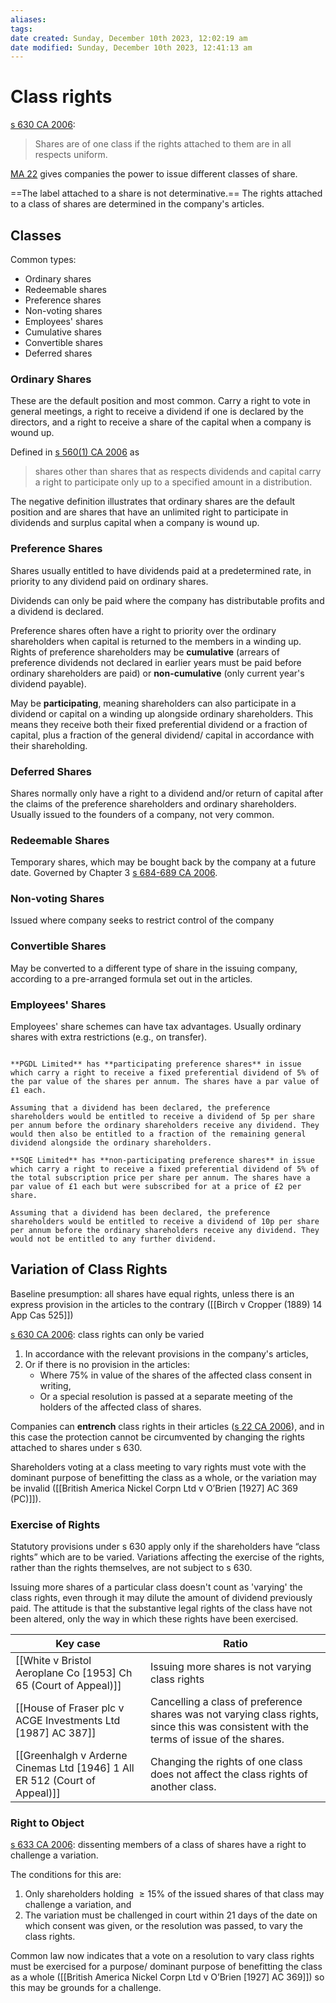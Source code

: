 ```yaml
---
aliases: 
tags: 
date created: Sunday, December 10th 2023, 12:02:19 am
date modified: Sunday, December 10th 2023, 12:41:13 am
---
```


# Class rights

[s 630 CA 2006](https://www.legislation.gov.uk/ukpga/2006/46/section/629):

> Shares are of one class if the rights attached to them are in all respects uniform.

[MA 22](https://www.gov.uk/government/publications/model-articles-for-private-companies-limited-by-shares/model-articles-for-private-companies-limited-by-shares#differentclasses) gives companies the power to issue different classes of share.

==The label attached to a share is not determinative.== The rights attached to a class of shares are determined in the company's articles.

## Classes

Common types:

- Ordinary shares
- Redeemable shares
- Preference shares
- Non-voting shares
- Employees' shares
- Cumulative shares
- Convertible shares
- Deferred shares

### Ordinary Shares

These are the default position and most common. Carry a right to vote in general meetings, a right to receive a dividend if one is declared by the directors, and a right to receive a share of the capital when a company is wound up.

Defined in [s 560(1) CA 2006](https://www.legislation.gov.uk/ukpga/2006/46/section/560) as

> shares other than shares that as respects dividends and capital carry a right to participate only up to a specified amount in a distribution.

The negative definition illustrates that ordinary shares are the default position and are shares that have an unlimited right to participate in dividends and surplus capital when a company is wound up.

### Preference Shares

Shares usually entitled to have dividends paid at a predetermined rate, in priority to any dividend paid on ordinary shares.

Dividends can only be paid where the company has distributable profits and a dividend is declared.

Preference shares often have a right to priority over the ordinary shareholders when capital is returned to the members in a winding up. Rights of preference shareholders may be **cumulative** (arrears of preference dividends not declared in earlier years must be paid before ordinary shareholders are paid) or **non-cumulative** (only current year's dividend payable).

May be **participating**, meaning shareholders can also participate in a dividend or capital on a winding up alongside ordinary shareholders. This means they receive both their fixed preferential dividend or a fraction of capital, plus a fraction of the general dividend/ capital in accordance with their shareholding.

### Deferred Shares

Shares normally only have a right to a dividend and/or return of capital after the claims of the preference shareholders and ordinary shareholders. Usually issued to the founders of a company, not very common.

### Redeemable Shares

Temporary shares, which may be bought back by the company at a future date. Governed by Chapter 3 [s 684-689 CA 2006](https://www.legislation.gov.uk/ukpga/2006/46/section/684).

### Non-voting Shares

Issued where company seeks to restrict control of the company

### Convertible Shares

May be converted to a different type of share in the issuing company, according to a pre-arranged formula set out in the articles.

### Employees' Shares

Employees' share schemes can have tax advantages. Usually ordinary shares with extra restrictions (e.g., on transfer).

```ad-example

**PGDL Limited** has **participating preference shares** in issue which carry a right to receive a fixed preferential dividend of 5% of the par value of the shares per annum. The shares have a par value of £1 each.

Assuming that a dividend has been declared, the preference shareholders would be entitled to receive a dividend of 5p per share per annum before the ordinary shareholders receive any dividend. They would then also be entitled to a fraction of the remaining general dividend alongside the ordinary shareholders.

**SQE Limited** has **non-participating preference shares** in issue which carry a right to receive a fixed preferential dividend of 5% of the total subscription price per share per annum. The shares have a par value of £1 each but were subscribed for at a price of £2 per share.

Assuming that a dividend has been declared, the preference shareholders would be entitled to receive a dividend of 10p per share per annum before the ordinary shareholders receive any dividend. They would not be entitled to any further dividend.
```

## Variation of Class Rights

Baseline presumption: all shares have equal rights, unless there is an express provision in the articles to the contrary ([[Birch v Cropper (1889) 14 App Cas 525]])

[s 630 CA 2006](https://www.legislation.gov.uk/ukpga/2006/46/section/630): class rights can only be varied

1. In accordance with the relevant provisions in the company's articles,
2. Or if there is no provision in the articles:
	- Where 75% in value of the shares of the affected class consent in writing,
	- Or a special resolution is passed at a separate meeting of the holders of the affected class of shares.

Companies can **entrench** class rights in their articles ([s 22 CA 2006](https://www.legislation.gov.uk/ukpga/2006/46/section/22)), and in this case the protection cannot be circumvented by changing the rights attached to shares under s 630.

Shareholders voting at a class meeting to vary rights must vote with the dominant purpose of benefitting the class as a whole, or the variation may be invalid ([[British America Nickel Corpn Ltd v O’Brien [1927] AC 369 (PC)]]).

### Exercise of Rights

Statutory provisions under s 630 apply only if the shareholders have “class rights” which are to be varied. Variations affecting the exercise of the rights, rather than the rights themselves, are not subject to s 630.

Issuing more shares of a particular class doesn't count as 'varying' the class rights, even through it may dilute the amount of dividend previously paid. The attitude is that the substantive legal rights of the class have not been altered, only the way in which these rights have been exercised.

Key case | Ratio
--- | ---
[[White v Bristol Aeroplane Co [1953] Ch 65 (Court of Appeal)]] | Issuing more shares is not varying class rights
[[House of Fraser plc v ACGE Investments Ltd [1987] AC 387]] | Cancelling a class of preference shares was not varying class rights, since this was consistent with the terms of issue of the shares.
[[Greenhalgh v Arderne Cinemas Ltd [1946] 1 All ER 512 (Court of Appeal)]] | Changing the rights of one class does not affect the class rights of another class.

### Right to Object

[s 633 CA 2006](https://www.legislation.gov.uk/ukpga/2006/46/section/663): dissenting members of a class of shares have a right to challenge a variation.

The conditions for this are:

1. Only shareholders holding $\geq 15\%$ of the issued shares of that class may challenge a variation, and
2. The variation must be challenged in court within 21 days of the date on which consent was given, or the resolution was passed, to vary the class rights.

Common law now indicates that a vote on a resolution to vary class rights must be exercised for a purpose/ dominant purpose of benefitting the class as a whole ([[British America Nickel Corpn Ltd v O’Brien [1927] AC 369]]) so this may be grounds for a challenge.
